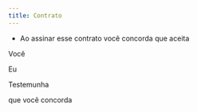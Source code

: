 ```yaml
---
title: Contrato
---
```


- Ao assinar esse contrato você concorda que aceita

<signatures>
	<p>Você</p>
	<p>Eu</p>
	<p>Testemunha</p>
</signatures>

<page-break/>

que você concorda